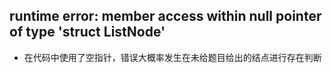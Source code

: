 ## runtime error: member access within null pointer of type 'struct ListNode'
* 在代码中使用了空指针，错误大概率发生在未给题目给出的结点进行存在判断